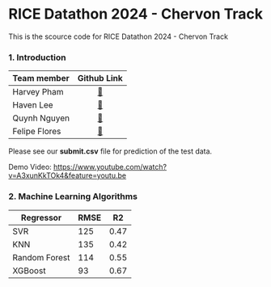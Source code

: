 # RICE Datathon 2024 - Chervon Track

This is the scource code for RICE Datathon 2024 - Chervon Track

### 1. Introduction
|Team member| Github Link|
|:---|:-----------:|
|Harvey Pham| [:link:](https://github.com/harveyphm)|
|Haven Lee| [:link:](https://github.com/daeullee12)|
|Quynh Nguyen| [:link:](https://github.com/ntnq2000)|
|Felipe Flores| [:link:](https://github.com/Beyond-Image)|

Please see our **submit.csv** file for prediction of the test data.

Demo Video: https://www.youtube.com/watch?v=A3xunKkTOk4&feature=youtu.be

### 2. Machine Learning Algorithms

|Regressor              | RMSE | R2 |
| -----------------------| ------- |--------|
| SVR                    | 125 | 0.47 |
| KNN                    | 135 | 0.42 | 
| Random Forest          | 114 | 0.55 | 
| XGBoost                | 93  | 0.67| 
